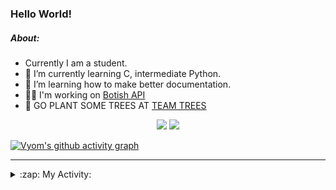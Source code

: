 ### Hello World!

##### About:
- Currently I am a student.
- 🌱 I’m currently learning C, intermediate Python.
- 🌱 I’m learning how to make better documentation.
- 👨‍💻 I'm working on [Botish API](https://github.com/Vyvy-vi/api)
- 🌱 GO PLANT SOME TREES AT [TEAM TREES](https://teamtrees.org/)

<p align="center">
  <a href="https://twitter.com/Vyvy_viM"><img target="_blank" src="https://img.shields.io/badge/twitter%20@Vyvy_viM-0D95E8?style=for-the-badge&logo=twitter&logoColor=white"/></a> 
  <a href="https://vyvy-vi.github.io/portfolio"><img target="_blank" src="https://img.shields.io/badge/-I_love_open_source-green?style=for-the-badge&logo=github&logoColor=black"/></a> 
</p>

[![Vyom's github activity graph](https://activity-graph.herokuapp.com/graph?username=Vyvy-vi)](https://github.com/ashutosh00710/github-readme-activity-graph)

---
<details>
  <summary>:zap: My Activity:</summary>
  
<!--START_SECTION:waka-->
![Code Time](http://img.shields.io/badge/Code%20Time-709%20hrs%203%20mins-blue)

**I'm a Night 🦉** 

```text
🌞 Morning    54 commits     ██░░░░░░░░░░░░░░░░░░░░░░░   7.62% 
🌆 Daytime    173 commits    ██████░░░░░░░░░░░░░░░░░░░   24.4% 
🌃 Evening    242 commits    ████████░░░░░░░░░░░░░░░░░   34.13% 
🌙 Night      240 commits    ████████░░░░░░░░░░░░░░░░░   33.85%

```
📅 **I'm Most Productive on Sunday** 

```text
Monday       72 commits     ██░░░░░░░░░░░░░░░░░░░░░░░   10.16% 
Tuesday      115 commits    ████░░░░░░░░░░░░░░░░░░░░░   16.22% 
Wednesday    113 commits    ████░░░░░░░░░░░░░░░░░░░░░   15.94% 
Thursday     96 commits     ███░░░░░░░░░░░░░░░░░░░░░░   13.54% 
Friday       79 commits     ██░░░░░░░░░░░░░░░░░░░░░░░   11.14% 
Saturday     83 commits     ███░░░░░░░░░░░░░░░░░░░░░░   11.71% 
Sunday       151 commits    █████░░░░░░░░░░░░░░░░░░░░   21.3%

```


📊 **This Week I Spent My Time On** 

```text
🔥 Editors: 
VS Code                  10 hrs 19 mins      ████████████████████████░   95.58% 
Vim                      28 mins             █░░░░░░░░░░░░░░░░░░░░░░░░   4.42%

🐱‍💻 Projects: 
praise_backend_js        4 hrs 54 mins       ███████████░░░░░░░░░░░░░░   45.44% 
onboarding-bot           3 hrs 15 mins       ███████░░░░░░░░░░░░░░░░░░   30.25% 
Unknown Project          1 hr 45 mins        ████░░░░░░░░░░░░░░░░░░░░░   16.24% 
discord-bot-army         43 mins             █░░░░░░░░░░░░░░░░░░░░░░░░   6.66% 
TEC-welcome-bot          5 mins              ░░░░░░░░░░░░░░░░░░░░░░░░░   0.92%

```


 Last Updated on 06/04/2022 01:32:23 UTC
<!--END_SECTION:waka-->
</details>
